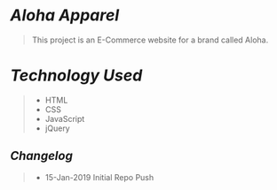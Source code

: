 # *Aloha Apparel*
> This project is an E-Commerce website for a brand called Aloha.

# *Technology Used*
>* HTML
>* CSS
>* JavaScript
>* jQuery

## *Changelog*
>* 15-Jan-2019 Initial Repo Push
